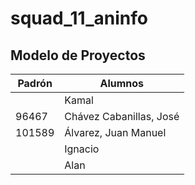 # squad_11_aninfo

## Modelo de Proyectos

| Padrón | Alumnos                 |
|--------|-------------------------|
|        | Kamal                   |
|  96467 | Chávez Cabanillas, José |
| 101589 | Álvarez, Juan Manuel    |
|        | Ignacio                 |
|        | Alan                    |
